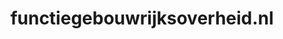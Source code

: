 ---
layout: post
title:  "functiegebouwrijksoverheid.nl"
internal_url:  "/data/functiegebouwrijksoverheid.nl.html"
categories: dutchgov
---